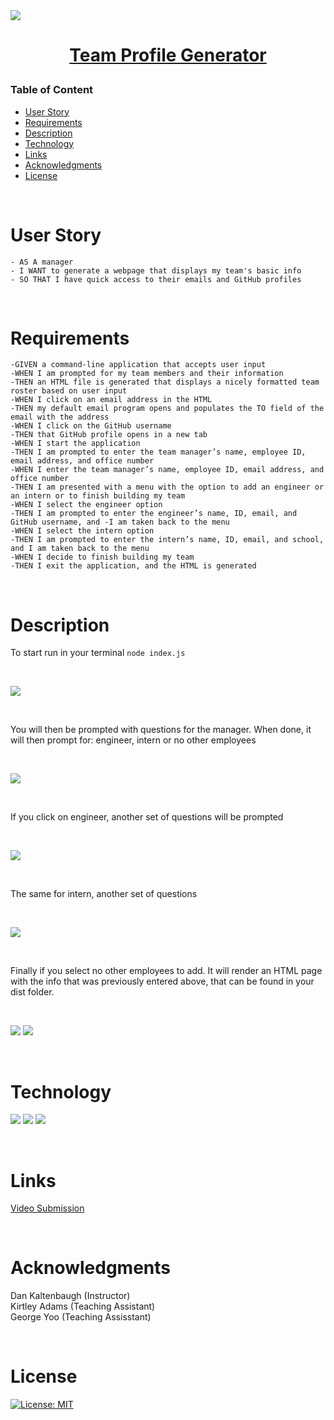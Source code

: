 <img src="https://s.tmimgcdn.com/scr/800x500/186900/team-profile-powerpoint-presentation-template_186995-original.jpg">

<h1 align="center">

[Team Profile Generator](https://github.com/SammyDP/OOP_W-10)

</h1>

### Table of Content

- [User Story](#user-story)
- [Requirements](#Requirements)
- [Description](#Description)
- [Technology](#Technology)
- [Links](#Links)
- [Acknowledgments](#Acknowledgments)
- [License](#license)

<p>&nbsp;</p>

# User Story

    - AS A manager
    - I WANT to generate a webpage that displays my team's basic info
    - SO THAT I have quick access to their emails and GitHub profiles

<p>&nbsp;</p>

# Requirements

    -GIVEN a command-line application that accepts user input
    -WHEN I am prompted for my team members and their information
    -THEN an HTML file is generated that displays a nicely formatted team roster based on user input
    -WHEN I click on an email address in the HTML
    -THEN my default email program opens and populates the TO field of the email with the address
    -WHEN I click on the GitHub username
    -THEN that GitHub profile opens in a new tab
    -WHEN I start the application
    -THEN I am prompted to enter the team manager’s name, employee ID, email address, and office number
    -WHEN I enter the team manager’s name, employee ID, email address, and office number
    -THEN I am presented with a menu with the option to add an engineer or an intern or to finish building my team
    -WHEN I select the engineer option
    -THEN I am prompted to enter the engineer’s name, ID, email, and GitHub username, and -I am taken back to the menu
    -WHEN I select the intern option
    -THEN I am prompted to enter the intern’s name, ID, email, and school, and I am taken back to the menu
    -WHEN I decide to finish building my team
    -THEN I exit the application, and the HTML is generated

<p>&nbsp;</p>

# Description

To start run in your terminal `node index.js`

<p>&nbsp;</p>
<img src="https://user-images.githubusercontent.com/107449948/205701128-cb8fb9ee-2885-4c62-a5de-a630a3a6ccd1.png">
<p>&nbsp;</p>

You will then be prompted with questions for the manager. When done, it will then prompt for: engineer, intern or no other employees

<p>&nbsp;</p>
<img src="https://user-images.githubusercontent.com/107449948/205701510-9bad40fa-833c-44a6-968e-93c9f6661ca0.png">
<p>&nbsp;</p>

If you click on engineer, another set of questions will be prompted

<p>&nbsp;</p>
<img src="https://user-images.githubusercontent.com/107449948/205702120-78d945c3-6145-43e1-91fb-45074e10d1d9.png">
<p>&nbsp;</p>

The same for intern, another set of questions

<p>&nbsp;</p>
<img src="https://user-images.githubusercontent.com/107449948/205702483-1c50363f-da5b-4076-ad7d-4975cbfc7206.png">
<p>&nbsp;</p>

Finally if you select no other employees to add. It will render an HTML page with the info that was previously entered above, that can be found in your dist folder.

<p>&nbsp;</p>
<img src="https://user-images.githubusercontent.com/107449948/205704494-336f4555-5dcf-450f-9267-9288b09e28ab.png">
<img src="https://user-images.githubusercontent.com/107449948/205703113-5a3b5933-191c-4ad7-adf5-29531b8b7557.png">

<p>&nbsp;</p>

# Technology

<img src="https://img.shields.io/badge/HTML-239120?style=for-the-badge&logo=html5&logoColor=white"> <img src="https://img.shields.io/badge/CSS-239120?&style=for-the-badge&logo=css3&logoColor=white"> <img src="https://img.shields.io/badge/JavaScript-323330?style=for-the-badge&logo=javascript&logoColor=F7DF1E">

<p>&nbsp;</p>

# Links

[Video Submission](https://drive.google.com/file/d/1eAl0IKfYQWWrPZAIgU3npcO3N2LD1MyB/view)

<p>&nbsp;</p>

# Acknowledgments

Dan Kaltenbaugh (Instructor)<br>
Kirtley Adams (Teaching Assistant) <br>
George Yoo (Teaching Assisstant)

<p>&nbsp;</p>

# License

[![License: MIT](https://img.shields.io/badge/License-MIT-yellow.svg)](https://opensource.org/licenses/MIT)
